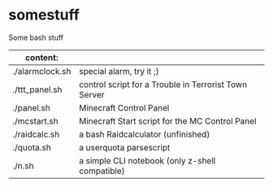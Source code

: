 somestuff
=========

Some bash stuff

|	content:		|															|
|-------------------|-----------------------------------------------------------|
| ./alarmclock.sh   |  special alarm, try it ;)									|
| ./ttt_panel.sh    |  control script for a Trouble in Terrorist Town Server	|
| ./panel.sh		|  Minecraft Control Panel									|
| ./mcstart.sh		|  Minecraft Start script for the MC Control Panel			|
| ./raidcalc.sh		|  a bash Raidcalculator (unfinished)						|
| ./quota.sh		|  a userquota parsescript									|
| ./n.sh			|  a simple CLI notebook (only z-shell compatible)			|
